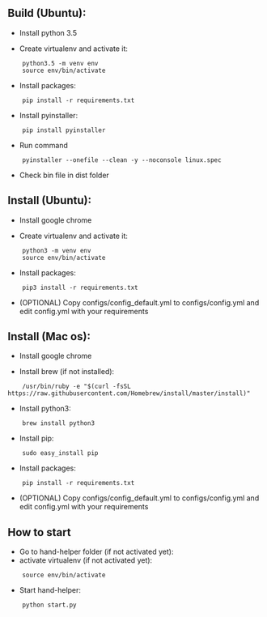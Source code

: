 ## Build (Ubuntu): ##
* Install python 3.5

* Create virtualenv and activate it:
```
    python3.5 -m venv env
    source env/bin/activate
```

* Install packages:
```
    pip install -r requirements.txt
```

* Install pyinstaller:
```
    pip install pyinstaller
```

* Run command
```
    pyinstaller --onefile --clean -y --noconsole linux.spec
```

* Check bin file in dist folder

## Install (Ubuntu): ##
* Install google chrome

* Create virtualenv and activate it:
```
    python3 -m venv env
    source env/bin/activate
```

* Install packages:
```
    pip3 install -r requirements.txt
```

* (OPTIONAL) Copy configs/config_default.yml to configs/config.yml and edit config.yml with your requirements

## Install (Mac os): ##
* Install google chrome

* Install brew (if not installed):
```
    /usr/bin/ruby -e "$(curl -fsSL https://raw.githubusercontent.com/Homebrew/install/master/install)"
```

* Install python3:
```
    brew install python3
```
    
* Install pip:
```
    sudo easy_install pip
```

* Install packages:
```
    pip install -r requirements.txt
```
    
* (OPTIONAL) Copy configs/config_default.yml to configs/config.yml and edit config.yml with your requirements

## How to start ##
* Go to hand-helper folder (if not activated yet):
* activate virtualenv (if not activated yet):
```
    source env/bin/activate
```

* Start hand-helper:
```
    python start.py
```
